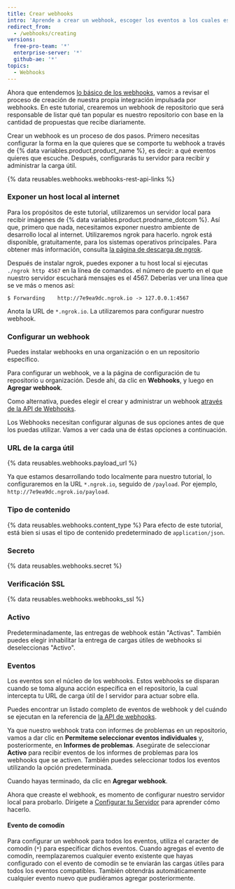 ```yaml
---
title: Crear webhooks
intro: 'Aprende a crear un webhook, escoger los eventos a los cuales escuchará en {% data variables.product.prodname_dotcom %} y cómo configurar un servidor para recibir y administrar su carga útil.'
redirect_from:
  - /webhooks/creating
versions:
  free-pro-team: '*'
  enterprise-server: '*'
  github-ae: '*'
topics:
  - Webhooks
---
```




Ahora que entendemos [lo básico de los webhooks][webhooks-overview], vamos a revisar el proceso de creación de nuestra propia integración impulsada por webhooks. En este tutorial, crearemos un webhook de repositorio que será responsable de listar qué tan popular es nuestro repositorio con base en la cantidad de propuestas que recibe diariamente.

Crear un webhook es un proceso de dos pasos. Primero necesitas configurar la forma en la que quieres que se comporte tu webhook a través de {% data variables.product.product_name %}, es decir: a qué eventos quieres que escuche. Después, configurarás tu servidor para recibir y administrar la carga útil.


{% data reusables.webhooks.webhooks-rest-api-links %}

### Exponer un host local al internet

Para los propósitos de este tutorial, utilizaremos un servidor local para recibir imágenes de {% data variables.product.prodname_dotcom %}. Así que, primero que nada, necesitamos exponer nuestro ambiente de desarrollo local al internet. Utilizaremos ngrok para hacerlo. ngrok está disponible, gratuitamente, para los sistemas operativos principales. Para obtener más información, consulta [la página de descarga de ngrok](https://ngrok.com/download).

Después de instalar ngrok, puedes exponer a tu host local si ejecutas `./ngrok http 4567` en la línea de comandos. el número de puerto en el que nuestro servidor escuchará mensajes es el 4567. Deberías ver una línea que se ve más o menos así:

```shell
$ Forwarding    http://7e9ea9dc.ngrok.io -> 127.0.0.1:4567
```

Anota la URL de `*.ngrok.io`. La utilizaremos para configurar nuestro webhook.

### Configurar un webhook

Puedes instalar webhooks en una organización o en un repositorio específico.

Para configurar un webhook, ve a la página de configuración de tu repositorio u organización. Desde ahí, da clic en **Webhooks**, y luego en **Agregar webhook**.

Como alternativa, puedes elegir el crear y administrar un webhook [através de la API de Webhooks][webhook-api].

Los Webhooks necesitan configurar algunas de sus opciones antes de que los puedas utilizar. Vamos a ver cada una de éstas opciones a continuación.

### URL de la carga útil

{% data reusables.webhooks.payload_url %}

Ya que estamos desarrollando todo localmente para nuestro tutorial, lo configuraremos en la URL `*.ngrok.io`, seguido de `/payload`. Por ejemplo, `http://7e9ea9dc.ngrok.io/payload`.

### Tipo de contenido

{% data reusables.webhooks.content_type %} Para efecto de este tutorial, está bien si usas el tipo de contenido predeterminado de `application/json`.

### Secreto

{% data reusables.webhooks.secret %}

### Verificación SSL

{% data reusables.webhooks.webhooks_ssl %}

### Activo

Predeterminadamente, las entregas de webhook están "Activas". También puedes elegir inhabilitar la entrega de cargas útiles de webhooks si deseleccionas "Activo".

### Eventos

Los eventos son el núcleo de los webhooks. Estos webhooks se disparan cuando se toma alguna acción específica en el repositorio, la cual intercepta tu URL de carga útil de l servidor para actuar sobre ella.

Puedes encontrar un listado completo de eventos de webhook y del cuándo se ejecutan en la referencia de [la API de webhooks][hooks-api].

Ya que nuestro webhook trata con informes de problemas en un repositorio, vamos a dar clic en **Permíteme seleccionar eventos individuales** y, posteriormente, en **Informes de problemas**. Asegúrate de seleccionar **Activo** para recibir eventos de los informes de problemas para los webhooks que se activen. También puedes seleccionar todos los eventos utilizando la opción predeterminada.

Cuando hayas terminado, da clic en **Agregar webhook**.

Ahora que creaste el webhook, es momento de configurar nuestro servidor local para probarlo. Dirígete a [Configurar tu Servidor](/webhooks/configuring/) para aprender cómo hacerlo.

#### Evento de comodín

Para configurar un webhook para todos los eventos, utiliza el caracter de comodín (`*`) para especificar dichos eventos. Cuando agregas el evento de comodín, reemplazaremos cualquier evento existente que hayas configurado con el evento de comodín se te enviarán las cargas útiles para todos los eventos compatibles. También obtendrás automáticamente cualquier evento nuevo que pudiéramos agregar posteriormente.

[webhooks-overview]: /webhooks/
[webhook-api]: /rest/reference/repos#hooks
[hooks-api]: /webhooks/#events
